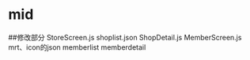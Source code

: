 # mid
##修改部分 StoreScreen.js shoplist.json ShopDetail.js MemberScreen.js mrt、icon的json memberlist memberdetail
